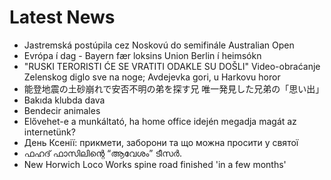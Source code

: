 # Latest News
-  Jastremská postúpila cez Noskovú do semifinále Australian Open
-  Evrópa í dag - Bayern fær loksins Union Berlin í heimsókn
-  &quot;RUSKI TERORISTI ĆE SE VRATITI ODAKLE SU DOŠLI&quot; Video-obraćanje Zelenskog diglo sve na noge; Avdejevka gori, u Harkovu horor
-  能登地震の土砂崩れで安否不明の弟を探す兄 唯一発見した兄弟の「思い出」
-  Bakıda klubda dava
-  Bendecir animales
-  Elővehet-e a munkáltató, ha home office idején megadja magát az internetünk?
-  День Ксенії: прикмети, заборони та що можна просити у святої
-  ഫഹദ് ഫാസിലിന്റെ “ആവേശം” ടീസർ.
-  New Horwich Loco Works spine road finished 'in a few months'
